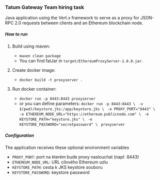 ### Tatum Gateway Team hiring task

Java application using the Vert.x framework to serve as a proxy for JSON-RPC 2.0 requests between clients and an Ethereum blockchain node.

##### How to run

1. Build using maven:
    - `maven clean package`
	- You can find fatJar in `target/EthereumProxyServer-1.0.0.jar`.


2. Create docker image:
	- `docker build -t proxyserver .`


3. Run docker container:
    - `docker run -p 8443:8443 proxyserver`
    - or you can define parameters:
    `docker run -p 8443:8443 \ `
    `-v $(pwd)/keystore.jks:/app/keystore.jks \ `
    `-e PROXY_PORT="8443" \ `
    `-e ETHEREUM_NODE_URL="https://ethereum.publicnode.com" \ `
    `-e KEYSTORE_PATH="keystore.jks" \ `
    `-e KEYSTORE_PASSWORD="secretpassword" \ `
    `proxyserver`


##### Configuration

The application receives these optional environment variables

- `PROXY_PORT`: port na kterém bude proxy naslouchat (např. 8443)
- `ETHEREUM_NODE_URL`: URL cílového Ethereum uzlu
- `KEYSTORE_PATH`: cesta k JKS keystore souboru
- `KEYSTORE_PASSWORD`: keystore password

